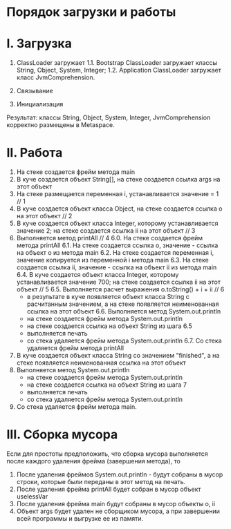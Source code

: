 ﻿# Порядок загрузки и работы #

# I. Загрузка #

1. ClassLoader загружает
  1.1. Bootstrap ClassLoader загружает классы String, Object, System, Integer;
  1.2. Application ClassLoader загружает класс JvmComprehension.
  
2. Связывание

3. Инициализация

Результат: классы String, Object, System, Integer, JvmComprehension корректно размещены в Metaspace.

# II. Работа #

1. На стеке создается фрейм метода main
2. В куче создается объект String[], на стеке создается ссылка args на этот объект
3. На стеке размещается переменная i, устанавливается значение = 1 // 1
4. В куче создается объект класса Object, на стеке создается ссылка o на этот объект // 2
5. В куче создается объект класса Integer, которому устанавливается значение 2; на стеке создается ссылка ii на этот объект // 3
6. Выполняется метод printAll // 4
   6.0. На стеке создается фрейм метода printAll
   6.1. На стеке создается ссылка о, значение - ссылка на объект o из метода main
   6.2. На стеке создается переменная i, значение копируется из переменной i метода main
   6.3. На стеке создается ссылка ii, значение - ссылка на объект ii из метода main
   6.4. В куче создается объект класса Integer, которому устанавливается значение 700; на стеке создается ссылка ii на этот объект // 5
   6.5. Выполняется расчет выражения o.toString() + i + ii // 6
      - в результате в куче появляется объект класса String с расчитанным значением, а на стеке появляется неименованная ссылка на этот объект
   6.6. Выполняется метод System.out.println
      - на стеке создается фрейм метода System.out.println
      - на стеке создается ссылка на объект String из шага 6.5
      - выполняется печать
      - со стека удаляется фрейм метода System.out.println
   6.7. Со стека удаляется фрейм метода printAll
7. В куче создается объект класса String со значением "finished", а на стеке появляется неименованная ссылка на этот объект
8. Выполняется метод System.out.println
     - на стеке создается фрейм метода System.out.println
     - на стеке создается ссылка на объект String из шага 7
     - выполняется печать
     - со стека удаляется фрейм метода System.out.println
9. Со стека удаляется фрейм метода main.


# III. Сборка мусора #


Если для простоты предположить, что сборка мусора выполняется после каждого удаления фрейма (завершения метода), то

1. После удаления фреймов System.out.println - будут собраны в мусор строки, которые были переданы в этот метод на печать.
2. После удаления фрейма printAll будет собран в мусор объект uselessVar
3. После удаления фрейма main будут собраны в мусор объекты o, ii
4. Объект args будет удален не сборщиком мусора, а при завершении всей программы и выгрузке ее из памяти.

